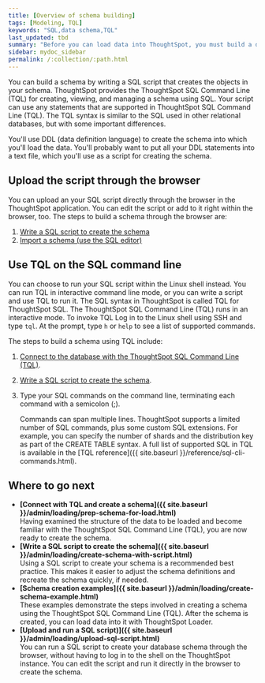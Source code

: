 ```yaml
---
title: [Overview of schema building]
tags: [Modeling, TQL]
keywords: "SQL,data schema,TQL"
last_updated: tbd
summary: "Before you can load data into ThoughtSpot, you must build a database schema to receive it. "
sidebar: mydoc_sidebar
permalink: /:collection/:path.html
---
```

You can build a schema by writing a SQL script that creates the objects in your schema. ThoughtSpot provides the ThoughtSpot SQL Command Line (TQL) for creating, viewing, and managing a schema using SQL. Your script can use any statements that are supported in ThoughtSpot SQL Command Line (TQL). The TQL syntax is similar to the SQL used in other relational databases, but with some important differences.

You'll use DDL (data definition language) to create the schema into which you'll load the data. You'll probably want to put all your DDL statements into a text file, which you'll use as a script for creating the schema.

## Upload the script through the browser

You can upload an your SQL script directly through the browser in the ThoughtSpot application. You can edit the script or add to it right within the browser, too. The steps to build a schema through the browser are:

1.  [Write a SQL script to create the schema](create-schema-with-script.html#)
2.  [Import a schema (use the SQL editor)](upload-sql-script.html#)

##  Use TQL on the SQL command line

You can choose to run your SQL script within the Linux shell instead. You can run TQL in interactive command line mode, or you can write a script and use TQL to run it. The SQL syntax in ThoughtSpot is called TQL for ThoughtSpot SQL. The ThoughtSpot SQL Command Line (TQL) runs in an interactive mode. To invoke TQL Log in to the Linux shell using SSH and type `tql`. At the prompt, type `h` or `help` to see a list of supported commands.

The steps to build a schema using TQL include:

1. [Connect to the database with the ThoughtSpot SQL Command Line (TQL)](prep-schema-for-load.html#connect-with-tql).
2. [Write a SQL script to create the schema](create-schema-with-script.html#).
3. Type your SQL commands on the command line, terminating each command with a semicolon (;).

    Commands can span multiple lines. ThoughtSpot supports a limited number of SQL commands, plus some custom SQL extensions. For example, you can specify the number of shards and the distribution key as part of the CREATE TABLE syntax. A full list of supported SQL in TQL is available in the [TQL reference]({{ site.baseurl }}/reference/sql-cli-commands.html).

## Where to go next

-   **[Connect with TQL and create a schema]({{ site.baseurl }}/admin/loading/prep-schema-for-load.html)**  
Having examined the structure of the data to be loaded and become familiar with the ThoughtSpot SQL Command Line (TQL), you are now ready to create the schema.
-   **[Write a SQL script to create the schema]({{ site.baseurl }}/admin/loading/create-schema-with-script.html)**  
Using a SQL script to create your schema is a recommended best practice. This makes it easier to adjust the schema definitions and recreate the schema quickly, if needed.
-   **[Schema creation examples]({{ site.baseurl }}/admin/loading/create-schema-example.html)**  
These examples demonstrate the steps involved in creating a schema using the ThoughtSpot SQL Command Line (TQL). After the schema is created, you can load data into it with ThoughtSpot Loader.
-   **[Upload and run a SQL script)]({{ site.baseurl }}/admin/loading/upload-sql-script.html)**  
You can run a SQL script to create your database schema through the browser, without having to log in to the shell on the ThoughtSpot instance. You can edit the script and run it directly in the browser to create the schema.

